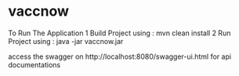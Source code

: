 # vaccnow

To Run The Application
1 Build Project using : mvn clean install
2 Run Project using : java -jar vaccnow.jar

access the swagger on http://localhost:8080/swagger-ui.html for api documentations